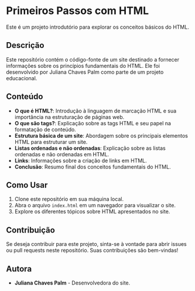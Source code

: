 # Primeiros Passos com HTML

Este é um projeto introdutório para explorar os conceitos básicos do HTML.

## Descrição

Este repositório contém o código-fonte de um site destinado a fornecer informações sobre os princípios fundamentais do HTML. Ele foi desenvolvido por Juliana Chaves Palm como parte de um projeto educacional.

## Conteúdo

- **O que é HTML?**: Introdução à linguagem de marcação HTML e sua importância na estruturação de páginas web.
- **O que são tags?**: Explicação sobre as tags HTML e seu papel na formatação de conteúdo.
- **Estrutura básica de um site**: Abordagem sobre os principais elementos HTML para estruturar um site.
- **Listas ordenadas e não ordenadas**: Explicação sobre as listas ordenadas e não ordenadas em HTML.
- **Links**: Informações sobre a criação de links em HTML.
- **Conclusão**: Resumo final dos conceitos fundamentais do HTML.

## Como Usar

1. Clone este repositório em sua máquina local.
2. Abra o arquivo `index.html` em um navegador para visualizar o site.
3. Explore os diferentes tópicos sobre HTML apresentados no site.

## Contribuição

Se deseja contribuir para este projeto, sinta-se à vontade para abrir issues ou pull requests neste repositório. Suas contribuições são bem-vindas!

## Autora

- **Juliana Chaves Palm** - Desenvolvedora do site.
